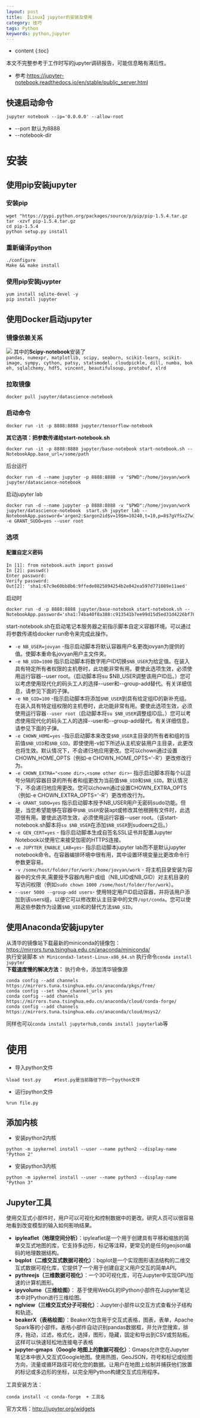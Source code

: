 ```yaml
---
layout: post
title: 【Linux】jupyter的安装及使用
category: 技巧
tags: Python
keywords: python,jupyter
---
```

* content
{:toc}

本文不完整参考于工作时写的jupyter调研报告，可能信息略有滞后性。


- 参考:<https://jupyter-notebook.readthedocs.io/en/stable/public_server.html>

## 快速启动命令
```
jupyter notebook --ip='0.0.0.0' --allow-root 
```
- --port 默认为8888
- --notebook-dir 

# 安装

## 使用pip安装jupyter

### 安装pip
```
wget "https://pypi.python.org/packages/source/p/pip/pip-1.5.4.tar.gz
tar -xzvf pip-1.5.4.tar.gz
cd pip-1.5.4
python setup.py install
```
### 重新编译python

```
./configure 
Make && make install
```

### 使用pip安装juypter
```
yum install sqlite-devel -y
pip install jupyter
```
## 使用Docker启动jupyter
### 镜像依赖关系

![](/assets/img/skill/jupyter.png)
其中的**Scipy-notebook**安装了`pandas, numexpr, matplotlib, scipy, seaborn, scikit-learn, scikit-image, sympy, cython, patsy, statsmodel, cloudpickle, dill, numba, bokeh, sqlalchemy, hdf5, vincent, beautifulsoup, protobuf, xlrd`
### 拉取镜像

```
docker pull jupyter/datascience-notebook
```
### 启动命令
```
docker run -it -p 8888:8888 jupyter/tensorflow-notebook
```
**其它选项：把参数传递给start-notebook.sh**  
```
docker run -it -p 8888:8888 jupyter/base-notebook start-notebook.sh --NotebookApp.base_url=/some/path
```
后台运行
```
docker run -d --name jupyter -p 8888:8888 -v "$PWD":/home/jovyan/work jupyter/datascience-notebook  
```
启动jupyter lab
```
docker run -d --name jupyter -p 8888:8888 -v "$PWD":/home/jovyan/work jupyter/datascience-notebook  start.sh jupyter lab --NotebookApp.password='argon2:$argon2id$v=19$m=10240,t=10,p=8$7gVfSxZ7wIXugW0RfJvQUw$xmoeKSekY5VuNdwZfnWctA' -e GRANT_SUDO=yes --user root
```
### 选项 


#### 配置自定义密码

```
In [1]: from notebook.auth import passwd
In [2]: passwd()
Enter password:
Verify password:
Out[2]: 'sha1:67c9e60bb8b6:9ffede0825894254b2e042ea597d771089e11aed'
```

启动时
```
docker run -d -p 8888:8888 jupyter/base-notebook start-notebook.sh --NotebookApp.password='sha1:74ba40f8a388:c913541b7ee99d15d5ed31d4226bf7838f83a50e'
```

start-notebook.sh在启动笔记本服务器之前指示脚本自定义容器环境。可以通过将参数传递给docker run命令来完成此操作。
- `-e NB_USER=jovyan` -指示启动脚本将默认容器用户名更改jovyan为提供的值。使脚本重命名jovyan用户主文件夹。
- `-e NB_UID=1000` 指示启动脚本将数字用户ID切换`$NB_USER`为给定值。在装入具有特定所有者权限的主机卷时，此功能非常有用。要使此选项生效，必须使用运行容器--user root。（启动脚本将su $NB_USER调整该用户ID后。）您可以考虑使用现代化的码头工人的选择--user和--group-add替代。有关详细信息，请参见下面的子弹。
- `-e NB_GID=100` -指示启动脚本将添加`$NB_USER`到具有给定组ID的新补充组。在装入具有特定组权限的主机卷时，此功能非常有用。要使此选项生效，必须使用运行容器`--user root`（启动脚本将`su $NB_USER`调整组ID后。）您可以考虑使用现代化的码头工人的选择--user和--group-add替代。有关详细信息，请参见下面的子弹。
- `-e CHOWN_HOME=yes` -指示启动脚本来改变`$NB_USER`主目录的所有者和组的当前值`$NB_UID`和`$NB_GID`。即使使用-v如下所述从主机安装用户主目录，此更改也将生效。默认情况下，不会递归地应用更改。您可以chown通过设置CHOWN_HOME_OPTS（例如-e CHOWN_HOME_OPTS='-R'）更改修改行为。
- `-e CHOWN_EXTRA="<some dir>,<some other dir>`- 指示启动脚本将每个以逗号分隔的容器目录的所有者和组更改为当前值`$NB_UID`和`$NB_GID`。默认情况下，不会递归地应用更改。您可以chown通过设置CHOWN_EXTRA_OPTS（例如-e CHOWN_EXTRA_OPTS='-R'）更改修改行为。
- `-e GRANT_SUDO=yes`
指示启动脚本授予NB_USER用户无密码sudo功能。但是，当您希望能够在容器中`$NB_USER`安装apt或修改其他根拥有文件时，此选项很有用。要使此选项生效，必须使用运行容器--user root。（该start-notebook.sh脚本将`su $NB_USER`在添加`$NB_USER`到sudoers之后。）
- `-e GEN_CERT=yes` - 指示启动脚本生成自签名SSL证书并配置Jupyter Notebook以使用它来接受加密的HTTPS连接。
- `-e JUPYTER_ENABLE_LAB=yes`- 指示启动脚本jupyter lab而不是默认jupyter notebook命令。在容器编排环境中很有用，其中设置环境变量比更改命令行参数更容易。
- `-v /some/host/folder/for/work:/home/jovyan/work` - 将主机目录安装为容器中的文件夹,需要授予容器内用户或组（NB_UID或NB_GID）对主机目录的写访问权限（例如`sudo chown 1000 /some/host/folder/for/work`）。
- `--user 5000 --group-add users`- 使用特定用户ID启动容器，并将该用户添加到该users组，以便它可以修改默认主目录中的文件`/opt/conda`。您可以使用这些参数作为设置`$NB_UID`和的替代方法`$NB_GID`。


## 使用Anaconda安装jupyter
从清华的镜像站下载最新的miniconda的镜像包：
<https://mirrors.tuna.tsinghua.edu.cn/anaconda/miniconda/>  
执行安装脚本 `sh Miniconda3-latest-Linux-x86_64.sh`
执行命令`conda install jupyter`  
**下载速度慢的解决方法：**
执行命令，添加清华镜像源
```
conda config --add channels https://mirrors.tuna.tsinghua.edu.cn/anaconda/pkgs/free/ 
conda config --set show_channel_urls yes 
conda config --add channels https://mirrors.tuna.tsinghua.edu.cn/anaconda/cloud/conda-forge/ 
conda config --add channels https://mirrors.tuna.tsinghua.edu.cn/anaconda/cloud/msys2/
```

同样也可以`conda install jupyterhub,conda install jupyterlab`等



# 使用

- 导入python文件
```
%load test.py     #test.py是当前路径下的一个python文件
```
- 运行python文件
```
%run file.py
```


## 添加内核
- 安装python2内核
```
python -m ipykernel install --user --name python2 --display-name "Python 2"
```
- 安装python3内核
```
python -m ipykernel install --user --name python3 --display-name "Python 3"
```


## Jupyter工具

使用交互式小部件时，用户可以可视化和控制数据中的更改。研究人员可以很容易地看到改变模型的输入如何影响结果。

- **ipyleaflet（地理空间分析）**：ipyleaflet是一个用于创建具有平移和缩放的简单交互式地图的库，它支持多边形，标记等注释，更常见的是任何geojson编码的地理数据结构。
- **bqplot（二维交互式数据可视化）**：bqplot是一个实现图形语法结构的二维交互式数据可视化库，它提供了一个用于创建自定义用户交互的简单API。
- **pythreejs（三维数据可视化）**：一个3D可视化库，可在Jupyter中实现GPU加速的计算机图形。
- **ipyvolume（三维绘图）**：	基于使用WebGL的IPython小部件在Jupyter笔记本中对Python进行三维绘图。
- **nglview（三维交互式分子可视化）**：Jupyter小部件以交互方式查看分子结构和轨迹。
- **beakerX（表格绘图）**：BeakerX包含用于交互式表格，图表，表单，Apache Spark等的小部件。表格小部件自动识别pandas数据框，并允许您搜索，排序，拖动，过滤，格式化，选择，图形，隐藏，固定和导出到CSV或剪贴板。这样可以快速轻松地连接电子表格
- **jupyter-gmaps（Google 地图上的数据可视化）**：Gmaps允许您在Jupyter笔记本中嵌入交互式Google地图。使用热图，GeoJSON，符号和标记或绘图方向，流量或循环路径可视化您的数据。让用户在地图上绘制并捕获他们放置的标记或多边形的坐标，以完全用Python构建交互式应用程序。

工具安装方法：
```
conda install -c conda-forge  + 工具名
```
官方文档：<http://jupyter.org/widgets>



